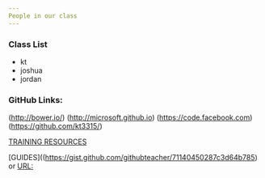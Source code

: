 ```yaml
---
People in our class
---
```

### Class List
* kt
* joshua
* jordan


### GitHub Links:

(http://bower.io/)
(http://microsoft.github.io)
(https://code.facebook.com)
(https://github.com/kt3315/)

[TRAINING RESOURCES](//training.github.com/)

[GUIDES]((https://gist.github.com/githubteacher/71140450287c3d64b785) or [URL:](bit.ly/github324)
